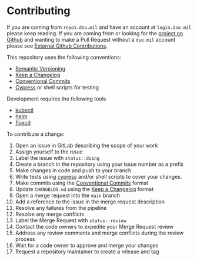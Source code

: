 # Contributing

If you are coming from `repo1.dso.mil` and have an account at `login.dso.mil` please keep reading. If you are coming from or looking for the [project on Github](https://github.com/DoD-Platform-One) and wanting to make a Pull Request without a `dso.mil` account please see [External Github Contributions](https://repo1.dso.mil/big-bang/product/packages/backstage/-/blob/main/CONTRIBUTING.md?ref_type=heads#community-contributions-to-dod-platform-one-via-github).

This repository uses the following conventions:

* [Semantic Versioning](https://semver.org/)
* [Keep a Changelog](https://keepachangelog.com/)
* [Conventional Commits](https://www.conventionalcommits.org/)
* [Cypress](https://www.cypress.io) or shell scripts for testing

Development requires the following tools

* [kubectl](https://kubernetes.io/docs/tasks/tools/#kubectl)
* [helm](https://helm.sh/docs/intro/install/)
* [fluxcd](https://fluxcd.io/docs/installation/)

To contribute a change:

1. Open an issue in GitLab describing the scope of your work
1. Assign yourself to the issue
1. Label the issue with `status::doing`
1. Create a branch in the repository using your issue number as a prefix
1. Make changes in code and push to your branch
1. Write tests using [cypress](https://www.cypress.io) and/or shell scripts to cover your changes.
1. Make commits using the [Conventional Commits](https://www.conventionalcommits.org/) format
1. Update `CHANGELOG.md` using the [Keep a Changelog](https://keepachangelog.com) format
1. Open a merge request into the `main` branch
1. Add a reference to the issue in the merge request description
1. Resolve any failures from the pipeline
1. Resolve any merge conflicts
1. Label the Merge Request with `status::review`
1. Contact the code owners to expedite your Merge Request review
1. Address any review comments and merge conflicts during the review process
1. Wait for a code owner to approve and merge your changes
1. Request a repository maintainer to create a release and tag
